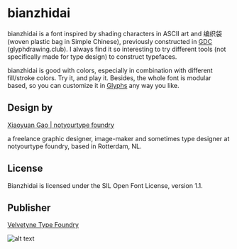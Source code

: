 # bianzhidai 

bianzhidai is a font inspired by shading characters in ASCII art and 编织袋 (woven plastic bag in Simple Chinese), previously constructed in [GDC](http://glyphdrawing.club) (glyphdrawing.club). I always find it so interesting to try different tools (not specifically made for type design) to construct typefaces.

bianzhidai is good with colors, especially in combination with different fill/stroke colors. Try it, and play it. Besides, the whole font is modular based, so you can customize it in [Glyphs](https://glyphsapp.com/) any way you like.


## Design by

[Xiaoyuan Gao | notyourtype foundry](https://notyourtype.nl)

a freelance graphic designer, image-maker and sometimes type designer at notyourtype foundry, based in Rotterdam, NL.

## License 

Bianzhidai is licensed under the SIL Open Font License, version 1.1.

## Publisher

[Velvetyne Type Foundry](https://velvetyne.fr/)

![alt text](documentation/specimen/imgs/00_specimen.gif "Title")